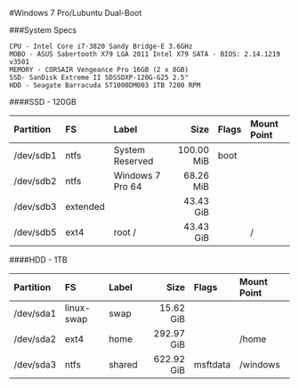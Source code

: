 #Windows 7 Pro/Lubuntu Dual-Boot

###System Specs

    CPU - Intel Core i7-3820 Sandy Bridge-E 3.6GHz
    MOBO - ASUS Sabertooth X79 LGA 2011 Intel X79 SATA - BIOS: 2.14.1219 v3501
    MEMORY - CORSAIR Vengeance Pro 16GB (2 x 8GB)
    SSD- SanDisk Extreme II SDSSDXP-120G-G25 2.5"
    HDD - Seagate Barracuda ST1000DM003 1TB 7200 RPM

####SSD - 120GB


| Partition | FS | Label | Size | Flags | Mount Point |
| :-------- | :--- | :-------------- | ---------: | :--- | :--- |
| /dev/sdb1 | ntfs | System Reserved | 100.00 MiB | boot |  |
| /dev/sdb2 | ntfs | Windows 7 Pro 64 | 68.26 MiB |  |  |
| /dev/sdb3 | extended |  | 43.43 GiB |  |  |
| /dev/sdb5 | ext4 | root / | 43.43 GiB |  | / |


####HDD - 1TB

| Partition | FS | Label | Size | Flags | Mount Point |
| :-------- | :--- | :-------------- | ---------: | :--- | :--- |
| /dev/sda1 | linux-swap | swap | 15.62 GiB |  |  | 
| /dev/sda2 | ext4 | home | 292.97 GiB |  | /home |
| /dev/sda3 | ntfs | shared | 622.92 GiB | msftdata | /windows |

